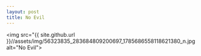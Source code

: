 ```yaml
---
layout: post
title: No Evil
---
```


<img src="{{ site.github.url }}//assets/img/56323835_283684809200697_1785686558118621380_n.jpg alt="No Evil">
